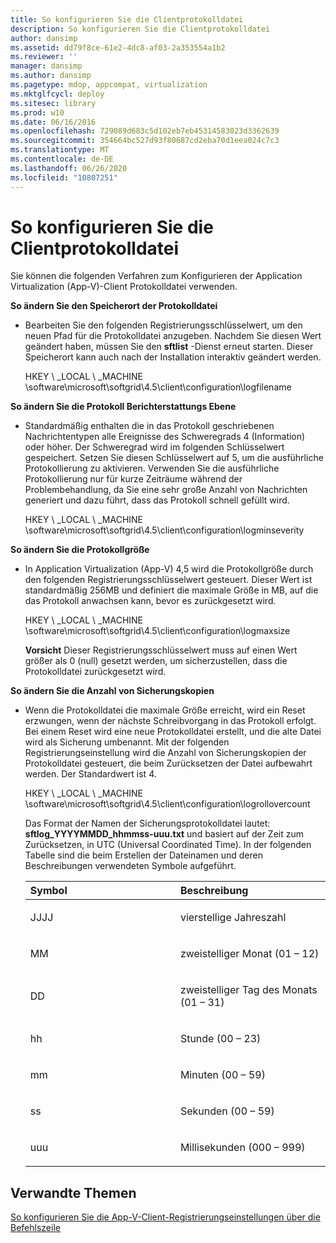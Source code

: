 ```yaml
---
title: So konfigurieren Sie die Clientprotokolldatei
description: So konfigurieren Sie die Clientprotokolldatei
author: dansimp
ms.assetid: dd79f8ce-61e2-4dc8-af03-2a353554a1b2
ms.reviewer: ''
manager: dansimp
ms.author: dansimp
ms.pagetype: mdop, appcompat, virtualization
ms.mktglfcycl: deploy
ms.sitesec: library
ms.prod: w10
ms.date: 06/16/2016
ms.openlocfilehash: 729089d683c5d102eb7eb45314583023d3362639
ms.sourcegitcommit: 354664bc527d93f80687cd2eba70d1eea024c7c3
ms.translationtype: MT
ms.contentlocale: de-DE
ms.lasthandoff: 06/26/2020
ms.locfileid: "10807251"
---
```

# So konfigurieren Sie die Clientprotokolldatei


Sie können die folgenden Verfahren zum Konfigurieren der Application Virtualization (App-V)-Client Protokolldatei verwenden.

**So ändern Sie den Speicherort der Protokolldatei**

-   Bearbeiten Sie den folgenden Registrierungsschlüsselwert, um den neuen Pfad für die Protokolldatei anzugeben. Nachdem Sie diesen Wert geändert haben, müssen Sie den **sftlist** -Dienst erneut starten. Dieser Speicherort kann auch nach der Installation interaktiv geändert werden.

    HKEY \ _LOCAL \ _MACHINE \\software\\microsoft\\softgrid\\4.5\\client\\configuration\\logfilename

**So ändern Sie die Protokoll Berichterstattungs Ebene**

-   Standardmäßig enthalten die in das Protokoll geschriebenen Nachrichtentypen alle Ereignisse des Schweregrads 4 (Information) oder höher. Der Schweregrad wird im folgenden Schlüsselwert gespeichert. Setzen Sie diesen Schlüsselwert auf 5, um die ausführliche Protokollierung zu aktivieren. Verwenden Sie die ausführliche Protokollierung nur für kurze Zeiträume während der Problembehandlung, da Sie eine sehr große Anzahl von Nachrichten generiert und dazu führt, dass das Protokoll schnell gefüllt wird.

    HKEY \ _LOCAL \ _MACHINE \\software\\microsoft\\softgrid\\4.5\\client\\configuration\\logminseverity

**So ändern Sie die Protokollgröße**

-   In Application Virtualization (App-V) 4,5 wird die Protokollgröße durch den folgenden Registrierungsschlüsselwert gesteuert. Dieser Wert ist standardmäßig 256MB und definiert die maximale Größe in MB, auf die das Protokoll anwachsen kann, bevor es zurückgesetzt wird.

    HKEY \ _LOCAL \ _MACHINE \\software\\microsoft\\softgrid\\4.5\\client\\configuration\\logmaxsize

    **Vorsicht**  Dieser Registrierungsschlüsselwert muss auf einen Wert größer als 0 (null) gesetzt werden, um sicherzustellen, dass die Protokolldatei zurückgesetzt wird.

     

**So ändern Sie die Anzahl von Sicherungskopien**

-   Wenn die Protokolldatei die maximale Größe erreicht, wird ein Reset erzwungen, wenn der nächste Schreibvorgang in das Protokoll erfolgt. Bei einem Reset wird eine neue Protokolldatei erstellt, und die alte Datei wird als Sicherung umbenannt. Mit der folgenden Registrierungseinstellung wird die Anzahl von Sicherungskopien der Protokolldatei gesteuert, die beim Zurücksetzen der Datei aufbewahrt werden. Der Standardwert ist 4.

    HKEY \ _LOCAL \ _MACHINE \\software\\microsoft\\softgrid\\4.5\\client\\configuration\\logrollovercount

    Das Format der Namen der Sicherungsprotokolldatei lautet: **sftlog\_YYYYMMDD\_hhmmss-uuu.txt** und basiert auf der Zeit zum Zurücksetzen, in UTC (Universal Coordinated Time). In der folgenden Tabelle sind die beim Erstellen der Dateinamen und deren Beschreibungen verwendeten Symbole aufgeführt.

    <table>
    <colgroup>
    <col width="50%" />
    <col width="50%" />
    </colgroup>
    <thead>
    <tr class="header">
    <th align="left">Symbol</th>
    <th align="left">Beschreibung</th>
    </tr>
    </thead>
    <tbody>
    <tr class="odd">
    <td align="left"><p>JJJJ</p></td>
    <td align="left"><p>vierstellige Jahreszahl</p></td>
    </tr>
    <tr class="even">
    <td align="left"><p>MM</p></td>
    <td align="left"><p>zweistelliger Monat (01 – 12)</p></td>
    </tr>
    <tr class="odd">
    <td align="left"><p>DD</p></td>
    <td align="left"><p>zweistelliger Tag des Monats (01 – 31)</p></td>
    </tr>
    <tr class="even">
    <td align="left"><p>hh</p></td>
    <td align="left"><p>Stunde (00 – 23)</p></td>
    </tr>
    <tr class="odd">
    <td align="left"><p>mm</p></td>
    <td align="left"><p>Minuten (00 – 59)</p></td>
    </tr>
    <tr class="even">
    <td align="left"><p>ss</p></td>
    <td align="left"><p>Sekunden (00 – 59)</p></td>
    </tr>
    <tr class="odd">
    <td align="left"><p>uuu</p></td>
    <td align="left"><p>Millisekunden (000 – 999)</p></td>
    </tr>
    </tbody>
    </table>

     

## Verwandte Themen


[So konfigurieren Sie die App-V-Client-Registrierungseinstellungen über die Befehlszeile](how-to-configure-the-app-v-client-registry-settings-by-using-the-command-line.md)

 

 





